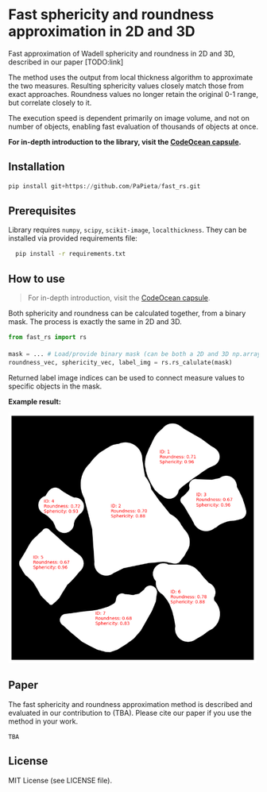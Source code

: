 # Fast sphericity and roundness approximation in 2D and 3D 

Fast approximation of Wadell sphericity and roundness in 2D and 3D, described in our paper [TODO:link]

The method uses the output from local thickness algorithm to approximate the two measures. Resulting sphericity values closely match those from exact approaches. Roundness values no longer retain the original 0-1 range, but correlate closely to it.

The execution speed is dependent primarily on image volume, and not on number of objects, enabling fast evaluation of thousands of objects at once.

**For in-depth introduction to the library, visit the [CodeOcean capsule](https://codeocean.com/capsule/9246661/tree/v1).**

## Installation

``` python
pip install git+https://github.com/PaPieta/fast_rs.git
```

## Prerequisites

Library requires ```numpy```, ```scipy```, ```scikit-image```, ```localthickness```. They can be installed via provided requirements file:

```sh
  pip install -r requirements.txt
```

## How to use

>For in-depth introduction, visit the [CodeOcean capsule](https://codeocean.com/capsule/9246661/tree/v1).

Both sphericity and roundness can be calculated together, from a binary mask. The process is exactly the same in 2D and 3D.

``` python
from fast_rs import rs

mask = ... # Load/provide binary mask (can be both a 2D and 3D np.array)
roundness_vec, sphericity_vec, label_img = rs.rs_calulate(mask)
```

Returned label image indices can be used to connect measure values to specific objects in the mask.

**Example result:**

<img src="doc_img\demo_img.png" alt="drawing" width="500"/>

## Paper

The fast sphericity and roundness approximation method is described and evaluated in our contribution to (TBA). Please cite our paper if you use the method in your work.

```
TBA
```

## License

MIT License (see LICENSE file).